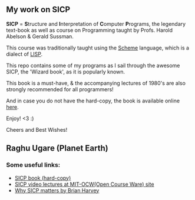 ## My work on SICP

**SICP** = **S**tructure and **I**nterpretation of **C**omputer **P**rograms, the legendary text-book as well as course on Programming taught by Profs. Harold Abelson & Gerald Sussman.

This course was traditionally taught using the [Scheme][link_Scheme] language, which is a dialect of [LISP][link_LISP].

This repo contains some of my programs as I sail through the awesome SICP, the 'Wizard book', as it is popularly known.

This book is a must-have, & the accompanying lectures of 1980's are also strongly recommended for all programmers!

And in case you do not have the hard-copy, the book is available online [here][link_SICP_online].

Enjoy! <3 :)

Cheers and Best Wishes!

Raghu Ugare 
(Planet Earth)
---

### Some useful links:

+ [SICP book (hard-copy)][link_SICP_Amazon]
+ [SICP video lectures at MIT-OCW(Open Course Ware) site][link_SICP_lectures]
+ [Why SICP matters by Brian Harvey][link_why_SICP_matters]

[link_LISP]: http://en.wikipedia.org/wiki/Lisp_%28programming_language%29
[link_Scheme]: http://en.wikipedia.org/wiki/Scheme_(programming_language)
[link_SICP_Amazon]: http://www.amazon.com/Structure-Interpretation-Computer-Programs-Engineering/dp/0262510871
[link_SICP_lectures]: http://ocw.mit.edu/courses/electrical-engineering-and-computer-science/6-001-structure-and-interpretation-of-computer-programs-spring-2005/video-lectures/
[link_SICP_online]: https://mitpress.mit.edu/sicp/
[link_why_SICP_matters]: http://www.cs.berkeley.edu/~bh/sicp.html
